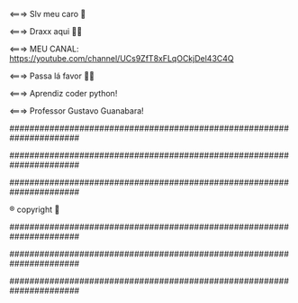 <===> Slv meu caro 🙈

<===> Draxx aqui 🙈🔥

<===> MEU CANAL: https://youtube.com/channel/UCs9ZfT8xFLqOCkjDel43C4Q

<===> Passa lá favor 🥺💖

<===> Aprendiz coder python! 

<===> Professor Gustavo Guanabara! 

######################################################################

######################################################################

######################################################################

®️ copyright 👑

######################################################################

######################################################################

######################################################################
